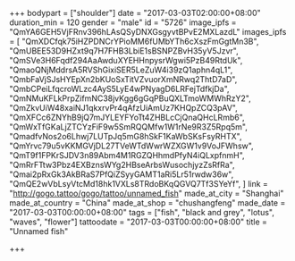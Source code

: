 +++
bodypart = ["shoulder"]
date = "2017-03-03T02:00:00+08:00"
duration_min = 120
gender = "male"
id = "5726"
image_ipfs = "QmYA6GEH5VjFRnv396hLAsQSyDNXGsgyvtBPvE2MXLazdL"
images_ipfs = [  "QmXDCfqk75iHZPDNCrYPioMM6fUMbYTh6cXszFmGgtMn3B",
  "QmUBEE53D9HZxt9q7H7FHB3LbiE1sBSNPZBvH35yV5Jzvr",
  "QmSVe3H6Fqdf294AaAwduXYEHHnpysrWgwi5PzB49RtdUk",
  "QmaoQNjMddrsA5RVShGixiSER5LeZuW4i39zQ1aphn4qL1",
  "QmbFaVjSJsHYEpXn2bKUoSxTitVZvuorXmNRwq2ThtD7aD",
  "QmbCPeiLfqcroWLzc4AyS5LyE4wPNyagD6LRFejTdfkjDa",
  "QmNMuKFLkPrpZifmNC38jvKgg6gGqPBuQXLTmoWMWhRzY2",
  "QmZkvUiW48xaiNJ1qkxrvPr4qAfzUiAmUz7KHQpZCQ3pAV",
  "QmXFCc6ZNYhB9jQ7mJYLEYFYoTt4ZHBLcCjQnaQHcLRmb6",
  "QmWxTfGKaLjZTCYzFiF9w5SmRQQMfw1W1rNe9R3Z5Rpq5m",
  "QmadfvNos2o6Lhwj7LUTpJq5mG8hSkF1KaWbSKsFsyRHTX",
  "QmYrvc79u5vKKMGVjDL27TVeWTdWwrWZXGW1v9VoJFWhsw",
  "QmT9f1FPKrSJDV3n89Abm4M1RGZQHhmdPfyN4iQLxpfnmH",
  "QmRrFTtw3Pbz4EXBznsWYg2HBseArbsWusochjyzZsRfRa",
  "Qmai2pRxGk3AkBRaS7PfQiZSyyGAMT1aRi5Lr51rwdw36w",
  "QmQE2wVbLsyVtcMd18hk1VXLs8TRdoBKqQGVQ7Tf3SYeYf",
]
link = "http://gogo.tattoo/gogo/tattoo/unnamed_fish"
made_at_city = "Shanghai"
made_at_country = "China"
made_at_shop = "chushangfeng"
made_date = "2017-03-03T00:00:00+08:00"
tags = ["fish", "black and grey", "lotus", "waves", "flower"]
tattoodate = "2017-03-03T00:00:00+08:00"
title = "Unnamed fish"

+++
